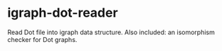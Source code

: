 igraph-dot-reader
=================

Read Dot file into igraph data structure. Also included: an isomorphism checker for Dot graphs.
